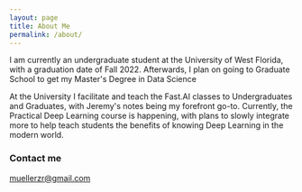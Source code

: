 ```yaml
---
layout: page
title: About Me
permalink: /about/
---
```


I am currently an undergraduate student at the University of West Florida, with a graduation date of Fall 2022. Afterwards, I plan on going to Graduate School to get my Master's Degree in Data Science

At the University I facilitate and teach the Fast.AI classes to Undergraduates and Graduates, with Jeremy's notes being my forefront go-to. Currently, the Practical Deep Learning course is happening, with plans to slowly integrate more to help teach students the benefits of knowing Deep Learning in the modern world.


### Contact me

[muellerzr@gmail.com](mailto:muellerzr@gmail.com)
